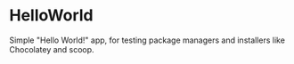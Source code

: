 # HelloWorld
Simple "Hello World!" app, for testing package managers and installers like Chocolatey and scoop.
